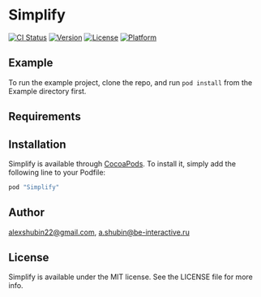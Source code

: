 # Simplify

[![CI Status](http://img.shields.io/travis/alexshubin22@gmail.com/Simplify.svg?style=flat)](https://travis-ci.org/alexshubin22@gmail.com/Simplify)
[![Version](https://img.shields.io/cocoapods/v/Simplify.svg?style=flat)](http://cocoapods.org/pods/Simplify)
[![License](https://img.shields.io/cocoapods/l/Simplify.svg?style=flat)](http://cocoapods.org/pods/Simplify)
[![Platform](https://img.shields.io/cocoapods/p/Simplify.svg?style=flat)](http://cocoapods.org/pods/Simplify)

## Example

To run the example project, clone the repo, and run `pod install` from the Example directory first.

## Requirements

## Installation

Simplify is available through [CocoaPods](http://cocoapods.org). To install
it, simply add the following line to your Podfile:

```ruby
pod "Simplify"
```

## Author

alexshubin22@gmail.com, a.shubin@be-interactive.ru

## License

Simplify is available under the MIT license. See the LICENSE file for more info.
